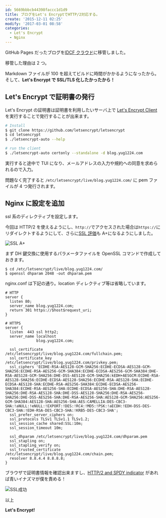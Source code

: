 ```yaml
---
id: 5669bbbcb44398faccc1d1d9
title: ブログをLet's EncryptでHTTP/2対応する。
create: '2015-12-11 02:25'
modify: '2017-03-01 08:58'
categories:
  - Let's Encrypt
  - Nginx
---
```


GitHub Pages だったブログを[IDCF クラウド](http://www.idcf.jp/cloud/)に移管しました。

移管した理由は 2 つ。

Markdown ファイルが 100 を超えてビルドに時間がかかるようになったから。そして、**Let's Encrypt で SSL/TLS 化したかったから！**

<!-- more -->

## Let's Encrypt で証明書の発行

Let's Encrypt の証明書は証明書を利用したいサーバ上で [Let's Encrypt Client](https://github.com/letsencrypt/letsencrypt) を実行することで発行することが出来ます。

```bash
# Install
$ git clone https://github.com/letsencrypt/letsencrypt
$ cd letsencrypt
$ ./letsencrypt-auto --help

# run the client
$ ./letsencrypt-auto certonly --standalone -d blog.yug1224.com
```

実行すると途中で TUI になり、メールアドレスの入力や規約への同意を求められるので入力。

問題なく完了すると `/etc/letsencrypt/live/blog.yug1224.com/` に pem ファイルが 4 つ発行されます。

## Nginx に設定を追加

ssl 系のディレクティブを設定します。

今回は HTTP/2 を使えるようにし、`http://`でアクセスされた場合は`https://`にリダイレクトするようにして、さらに[SSL 評価](https://www.ssllabs.com/ssltest/index.html)も A+になるようにしました。

![SSL A+](/images/2015/12/11/0001.png)

まず DH 鍵交換に使用するパラメータファイルを OpenSSL コマンドで作成しておきます。

```
$ cd /etc/letsencrypt/live/blog.yug1224.com/
$ openssl dhparam 2048 -out dhparam.pem
```

nginx.conf は下記の通り。location ディレクティブ等は省略しています。

```
# HTTP
server {
  listen 80;
  server_name blog.yug1224.com;
  return 301 https://$host$request_uri;
}

# HTTPS
server {
  listen  443 ssl http2;
  server_name localhost
              blog.yug1224.com;

  ssl_certificate     /etc/letsencrypt/live/blog.yug1224.com/fullchain.pem;
  ssl_certificate_key /etc/letsencrypt/live/blog.yug1224.com/privkey.pem;
  ssl_ciphers 'ECDHE-RSA-AES128-GCM-SHA256:ECDHE-ECDSA-AES128-GCM-SHA256:ECDHE-RSA-AES256-GCM-SHA384:ECDHE-ECDSA-AES256-GCM-SHA384:DHE-RSA-AES128-GCM-SHA256:DHE-DSS-AES128-GCM-SHA256:kEDH+AESGCM:ECDHE-RSA-AES128-SHA256:ECDHE-ECDSA-AES128-SHA256:ECDHE-RSA-AES128-SHA:ECDHE-ECDSA-AES128-SHA:ECDHE-RSA-AES256-SHA384:ECDHE-ECDSA-AES256-SHA384:ECDHE-RSA-AES256-SHA:ECDHE-ECDSA-AES256-SHA:DHE-RSA-AES128-SHA256:DHE-RSA-AES128-SHA:DHE-DSS-AES128-SHA256:DHE-RSA-AES256-SHA256:DHE-DSS-AES256-SHA:DHE-RSA-AES256-SHA:AES128-GCM-SHA256:AES256-GCM-SHA384:AES128-SHA:AES256-SHA:AES:CAMELLIA:DES-CBC3-SHA:!aNULL:!eNULL:!EXPORT:!DES:!RC4:!MD5:!PSK:!aECDH:!EDH-DSS-DES-CBC3-SHA:!EDH-RSA-DES-CBC3-SHA:!KRB5-DES-CBC3-SHA';
  ssl_prefer_server_ciphers on;
  ssl_protocols TLSv1 TLSv1.1 TLSv1.2;
  ssl_session_cache shared:SSL:10m;
  ssl_session_timeout 10m;

  ssl_dhparam /etc/letsencrypt/live/blog.yug1224.com/dhparam.pem
  ssl_stapling on;
  ssl_stapling_verify on;
  ssl_trusted_certificate /etc/letsencrypt/live/blog.yug1224.com/chain.pem;
  resolver 8.8.4.4 8.8.8.8;
}
```

ブラウザで証明書情報を確認出来ますし、[HTTP/2 and SPDY indicator](https://chrome.google.com/webstore/detail/http2-and-spdy-indicator/mpbpobfflnpcgagjijhmgnchggcjblin?hl=ja) があれば青いイナズマが僕を責める！

![SSL成功](/images/2015/12/11/0002.png)

以上

**Let's Encrypt!**
